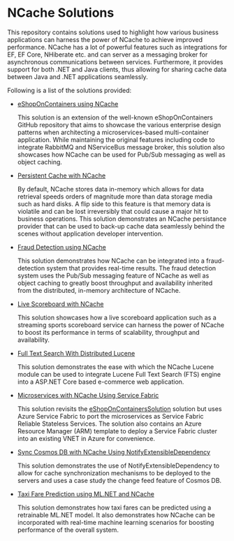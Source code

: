 # NCache Solutions

This repository contains solutions used to highlight how various business applications can harness the power of NCache to achieve improved performance. NCache has a lot of powerful features such as integrations for EF, EF Core, NHiberate etc. and can server as a messaging broker for asynchronous communications between services. Furthermore, it provides support for both .NET and Java clients, thus allowing for sharing cache data between Java and .NET applications seamlessly.

Following is a list of the solutions provided:

- [eShopOnContainers using NCache](./eShopOnContainers/README.md)

  This solution is an extension of the well-known eShopOnContainers GitHub repository that aims to showcase the various enterprise design patterns when architecting a microservices-based multi-container application. While maintaining the original features including code to integrate RabbitMQ and NServiceBus message broker, this solution also showcases how NCache can be used for Pub/Sub messaging as well as object caching.
  
- [Persistent Cache with NCache](./PersistentCache/README.md)
 
  By default, NCache stores data in-memory which allows for data retrieval speeds orders of magnitude more than data storage media such as hard disks. A flip side to this feature is that memory data is violatile and can be lost irreversibly that could cause a major hit to business operations. This solution demonstrates an NCache persistance provider that can be used to back-up cache data seamlessly behind the scenes without application developer intervention.
	
- [Fraud Detection using NCache](./FraudDetection/README.md)

  This solution demonstrates how NCache can be integrated into a fraud-detection system that provides real-time results. The fraud detection system uses the Pub/Sub messaging feature of NCache as well as object caching to greatly boost throughput and availability inherited from the distributed, in-memory architecture of NCache.
    
- [Live Scoreboard with NCache](./LiveScoreboard/README.md)

  This solution showcases how a live scoreboard application such as a streaming sports scoreboard service can harness the power of NCache to boost its performance in terms of scalability, throughput and availability.
  
- [Full Text Search With Distributed Lucene](./FullTextSearchWithDistributedLucene/README.md)

  This solution demonstrates the ease with which the NCache Lucene module can be used to integrate Lucene Full Text Search (FTS) engine into a ASP.NET Core based e-commerce web application.

- [Microservices with NCache Using Service Fabric](./NCacheServiceFabric/README.md)

  This solution revisits the [eShopOnContainersSolution](./eShopOnContainers/README.md) solution but uses Azure Service Fabric to port the microservices as Service Fabric Reliable Stateless Services. The solution also contains an Azure Resource Manager (ARM) template to deploy a Service Fabric cluster into an existing VNET in Azure for convenience.
  
- [Sync Cosmos DB with NCache Using NotifyExtensibleDependency](./CosmosNotifyExtensibleDependency/README.md)

  This solution demonstrates the use of NotifyExtensibleDependency to allow for cache synchronization mechanisms to be deployed to the servers and uses a case study the change feed feature of Cosmos DB.
  
- [Taxi Fare Prediction using ML.NET and NCache](./TaxiFarePrediction/readme.md)

  This solution demonstrates how taxi fares can be predicted using a retrainable ML.NET model. It also demonstrates how NCache can be incorporated with real-time machine learning scenarios for boosting performance of the overall system.